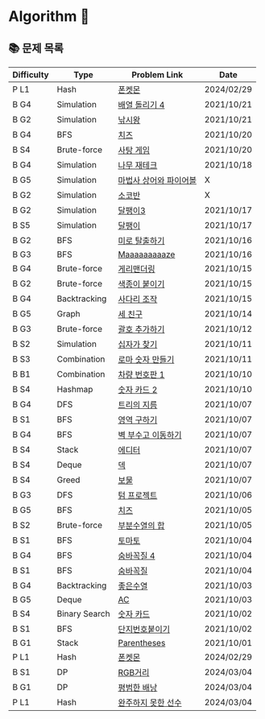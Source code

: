 # Algorithm 🥕


## 📚 문제 목록

| Difficulty |      Type      | Problem Link                                                              |    Date    |
| ---------- | -------------- | ------------------------------------------------------------------------- | ---------- |
| P L1       | Hash           | [폰켓몬](https://school.programmers.co.kr/learn/courses/30/lessons/1845)  | 2024/02/29 |
| B G4       | Simulation     | [배열 돌리기 4](https://www.acmicpc.net/problem/17406)  | 2021/10/21 |
| B G2       | Simulation     | [낚시왕](https://www.acmicpc.net/problem/17143)  | 2021/10/21 |
| B G4       | BFS            | [치즈](https://www.acmicpc.net/problem/2638)  | 2021/10/20 |
| B S4       | Brute-force    | [사탕 게임](https://www.acmicpc.net/problem/3085)  | 2021/10/20 |
| B G4       | Simulation     | [나무 재테크](https://www.acmicpc.net/problem/16235)  | 2021/10/18 |
| B G5       | Simulation     | [마법사 상어와 파이어볼](https://www.acmicpc.net/problem/20056)  | X |
| B G2       | Simulation     | [소코반](https://www.acmicpc.net/problem/4577)  | X |
| B G2       | Simulation     | [달팽이3](https://www.acmicpc.net/problem/1959)  | 2021/10/17 |
| B S5       | Simulation     | [달팽이](https://www.acmicpc.net/problem/1913)  | 2021/10/17 |
| B G2       | BFS            | [미로 탈출하기](https://www.acmicpc.net/problem/17090)  | 2021/10/16 |
| B G3       | BFS            | [Maaaaaaaaaze](https://www.acmicpc.net/problem/16985)  | 2021/10/16 |
| B G4       | Brute-force    | [게리맨더링](https://www.acmicpc.net/problem/17471)  | 2021/10/15 |
| B G2       | Brute-force    | [색종이 붙이기](https://www.acmicpc.net/problem/17136)  | 2021/10/15 |
| B G4       | Backtracking   | [사다리 조작](https://www.acmicpc.net/problem/15684)  | 2021/10/15 |
| B G5       | Graph          | [세 친구](https://www.acmicpc.net/problem/17089)  | 2021/10/14 |
| B G3       | Brute-force    | [괄호 추가하기](https://www.acmicpc.net/problem/16637)  | 2021/10/12 |
| B S2       | Simulation     | [십자가 찾기](https://www.acmicpc.net/problem/16924)  | 2021/10/11 |
| B S3       | Combination    | [로마 숫자 만들기](https://www.acmicpc.net/problem/16922)  | 2021/10/11 |
| B B1       | Combination    | [차량 번호판 1](https://www.acmicpc.net/problem/16968)  | 2021/10/10 |
| B S4       | Hashmap        | [숫자 카드 2](https://www.acmicpc.net/problem/10816)  | 2021/10/10 |
| B G4       | DFS            | [트리의 지름](https://www.acmicpc.net/problem/1967)  | 2021/10/07 |
| B S1       | BFS            | [영역 구하기](https://www.acmicpc.net/problem/2583)  | 2021/10/07 |
| B G4       | BFS            | [벽 부수고 이동하기](https://www.acmicpc.net/problem/2206)  | 2021/10/07 |
| B S4       | Stack          | [에디터](https://www.acmicpc.net/problem/1406)  | 2021/10/07 |
| B S4       | Deque          | [덱](https://www.acmicpc.net/problem/10866)  | 2021/10/07 |
| B S4       | Greed          | [보물](https://www.acmicpc.net/problem/1026)  | 2021/10/07 |
| B G3       | DFS            | [텀 프로젝트](https://www.acmicpc.net/problem/9466)  | 2021/10/06 |
| B G5       | BFS            | [치즈](https://www.acmicpc.net/problem/2636)  | 2021/10/05 |
| B S2       | Brute-force    | [부분수열의 합](https://www.acmicpc.net/problem/1182)  | 2021/10/05 |
| B S1       | BFS            | [토마토](https://www.acmicpc.net/problem/7569)  | 2021/10/04 |
| B G4       | BFS            | [숨바꼭질 4](https://www.acmicpc.net/problem/13913)  | 2021/10/04 |
| B S1       | BFS            | [숨바꼭질](https://www.acmicpc.net/problem/1697)  | 2021/10/04 |
| B G4       | Backtracking   | [좋은수열](https://www.acmicpc.net/problem/2661)  | 2021/10/03 |
| B G5       | Deque          | [AC](https://www.acmicpc.net/problem/5430)  | 2021/10/03 |
| B S4       | Binary Search  | [숫자 카드](https://www.acmicpc.net/problem/10815)  | 2021/10/02 |
| B S1       | BFS            | [단지번호붙이기](https://www.acmicpc.net/problem/2667)  | 2021/10/02 |
| B G1       | Stack          | [Parentheses](https://www.acmicpc.net/problem/16362)  | 2021/10/01 |
| P L1       | Hash           | [폰켓몬](https://school.programmers.co.kr/learn/courses/30/lessons/1845)  | 2024/02/29 |
| B S1       | DP             | [RGB거리](https://www.acmicpc.net/problem/1149)  | 2024/03/04 |
| B G1       | DP             | [평범한 배낭](https://www.acmicpc.net/problem/12865)  | 2024/03/04 |
| P L1       | Hash           | [완주하지 못한 선수](https://school.programmers.co.kr/learn/courses/30/lessons/42576)  | 2024/03/04 |
